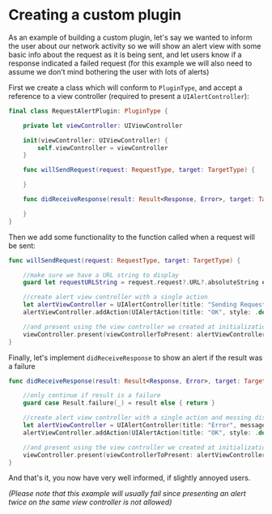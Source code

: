 Creating a custom plugin
=========================================================

As an example of building a custom plugin, let's say we wanted to inform the user about our network activity so we will show an alert view with some basic info about the request as it is being sent, and let users know if a response indicated a failed request (for this example we will also need to assume we don’t mind bothering the user with lots of alerts)

First we create a class which will conform to `PluginType`, and accept a reference to a view controller (required to present a `UIAlertController`):

```swift
final class RequestAlertPlugin: PluginType {

    private let viewController: UIViewController

    init(viewController: UIViewController) {
        self.viewController = viewController
    }

    func willSendRequest(request: RequestType, target: TargetType) {

    }

    func didReceiveResponse(result: Result<Response, Error>, target: TargetType) {

    }
}
```

Then we add some functionality to the function called when a request will be sent:

```swift
func willSendRequest(request: RequestType, target: TargetType) {

    //make sure we have a URL string to display
    guard let requestURLString = request.request?.URL?.absoluteString else { return }

    //create alert view controller with a single action
    let alertViewController = UIAlertController(title: "Sending Request", message: requestURLString, preferredStyle: .alert)
    alertViewController.addAction(UIAlertAction(title: "OK", style: .default, handler: nil))

    //and present using the view controller we created at initialization
    viewController.present(viewControllerToPresent: alertViewController, animated: true, completion: nil)
}
```

Finally, let's implement `didReceiveResponse` to show an alert if the result was a failure

```swift
func didReceiveResponse(result: Result<Response, Error>, target: TargetType) {

    //only continue if result is a failure
    guard case Result.failure(_) = result else { return }

    //create alert view controller with a single action and messing displaying status code
    let alertViewController = UIAlertController(title: "Error", message: "Request failed with status code: \(error.response?.statusCode ?? 0)", preferredStyle: .alert)
    alertViewController.addAction(UIAlertAction(title: "OK", style: .default, handler: nil))

    //and present using the view controller we created at initialization
    viewController.present(viewControllerToPresent: alertViewController, animated: true, completion: nil)
}
```

And that's it, you now have very well informed, if slightly annoyed users.

_(Please note that this example will usually fail since presenting an alert twice on the same view controller is not allowed)_
